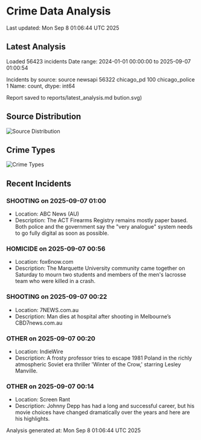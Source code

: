 # Crime Data Analysis
Last updated: Mon Sep  8 01:06:44 UTC 2025

## Latest Analysis

Loaded 56423 incidents
Date range: 2024-01-01 00:00:00 to 2025-09-07 01:00:54

Incidents by source:
source
newsapi           56322
chicago_pd          100
chicago_police        1
Name: count, dtype: int64

Report saved to reports/latest_analysis.md
bution.svg)

## Source Distribution
![Source Distribution](images/source_distribution.svg)

## Crime Types
![Crime Types](images/crime_types.svg)

## Recent Incidents

### SHOOTING on 2025-09-07 01:00
- Location: ABC News (AU)
- Description: The ACT Firearms Registry remains mostly paper based. Both police and the government say the "very analogue" system needs to go fully digital as soon as possible.


### HOMICIDE on 2025-09-07 00:56
- Location: fox6now.com
- Description: The Marquette University community came together on Saturday to mourn two students and members of the men's lacrosse team who were killed in a crash.


### SHOOTING on 2025-09-07 00:22
- Location: 7NEWS.com.au
- Description: Man dies at hospital after shooting in Melbourne’s CBD7news.com.au


### OTHER on 2025-09-07 00:20
- Location: IndieWire
- Description: A frosty professor tries to escape 1981 Poland in the richly atmospheric Soviet era thriller 'Winter of the Crow,' starring Lesley Manville.


### OTHER on 2025-09-07 00:14
- Location: Screen Rant
- Description: Johnny Depp has had a long and successful career, but his movie choices have changed dramatically over the years and here are his highlights.

Analysis generated at: Mon Sep  8 01:06:44 UTC 2025
